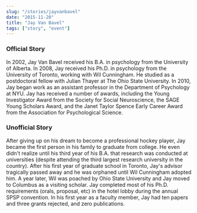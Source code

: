 ```yaml
---
slug: "/stories/jayvanbavel"
date: "2015-11-20"
title: "Jay Van Bavel"
tags: ["story", "event"]
---
```

### Official Story
In 2002, Jay Van Bavel received his B.A. in psychology from the University of Alberta. In 2008, Jay received his Ph.D. in psychology from the University of Toronto, working with Wil Cunningham. He studied as a postdoctoral fellow with Julian Thayer at The Ohio State University. In 2010, Jay began work as an assistant professor in the Department of Psychology at NYU. Jay has received a number of awards, including the Young Investigator Award from the Society for Social Neuroscience, the SAGE Young Scholars Award, and the Janet Taylor Spence Early Career Award from the Association for Psychological Science.

### Unofficial Story
After giving up on his dream to become a professional hockey player, Jay became the first person in his family to graduate from college. He even didn't realize until his third year of his B.A. that research was conducted at universities (despite attending the third largest research university in the country). After his first year of graduate school in Toronto, Jay's advisor tragically passed away and he was orphaned until Wil Cunningham adopted him. A year later, Wil was poached by Ohio State University and Jay moved to Columbus as a visiting scholar. Jay completed most of his Ph.D. requirements (orals, proposal, etc) in the hotel lobby during the annual SPSP convention. In his first year as a faculty member, Jay had ten papers and three grants rejected, and zero publications.

